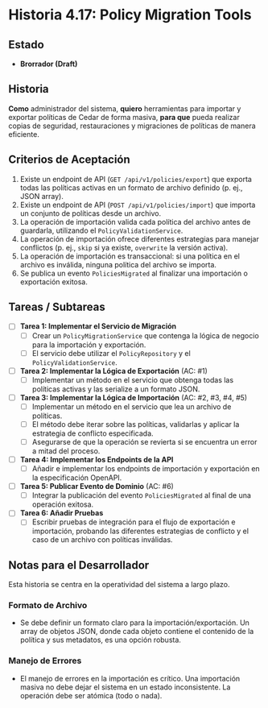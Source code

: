 # Historia 4.17: Policy Migration Tools

## Estado
- **Brorrador (Draft)**

## Historia
**Como** administrador del sistema,
**quiero** herramientas para importar y exportar políticas de Cedar de forma masiva,
**para que** pueda realizar copias de seguridad, restauraciones y migraciones de políticas de manera eficiente.

## Criterios de Aceptación
1.  Existe un endpoint de API (`GET /api/v1/policies/export`) que exporta todas las políticas activas en un formato de archivo definido (p. ej., JSON array).
2.  Existe un endpoint de API (`POST /api/v1/policies/import`) que importa un conjunto de políticas desde un archivo.
3.  La operación de importación valida cada política del archivo antes de guardarla, utilizando el `PolicyValidationService`.
4.  La operación de importación ofrece diferentes estrategias para manejar conflictos (p. ej., `skip` si ya existe, `overwrite` la versión activa).
5.  La operación de importación es transaccional: si una política en el archivo es inválida, ninguna política del archivo se importa.
6.  Se publica un evento `PoliciesMigrated` al finalizar una importación o exportación exitosa.

## Tareas / Subtareas
- [ ] **Tarea 1: Implementar el Servicio de Migración**
    - [ ] Crear un `PolicyMigrationService` que contenga la lógica de negocio para la importación y exportación.
    - [ ] El servicio debe utilizar el `PolicyRepository` y el `PolicyValidationService`.
- [ ] **Tarea 2: Implementar la Lógica de Exportación** (AC: #1)
    - [ ] Implementar un método en el servicio que obtenga todas las políticas activas y las serialize a un formato JSON.
- [ ] **Tarea 3: Implementar la Lógica de Importación** (AC: #2, #3, #4, #5)
    - [ ] Implementar un método en el servicio que lea un archivo de políticas.
    - [ ] El método debe iterar sobre las políticas, validarlas y aplicar la estrategia de conflicto especificada.
    - [ ] Asegurarse de que la operación se revierta si se encuentra un error a mitad del proceso.
- [ ] **Tarea 4: Implementar los Endpoints de la API**
    - [ ] Añadir e implementar los endpoints de importación y exportación en la especificación OpenAPI.
- [ ] **Tarea 5: Publicar Evento de Dominio** (AC: #6)
    - [ ] Integrar la publicación del evento `PoliciesMigrated` al final de una operación exitosa.
- [ ] **Tarea 6: Añadir Pruebas**
    - [ ] Escribir pruebas de integración para el flujo de exportación e importación, probando las diferentes estrategias de conflicto y el caso de un archivo con políticas inválidas.

## Notas para el Desarrollador
Esta historia se centra en la operatividad del sistema a largo plazo.

### Formato de Archivo
* Se debe definir un formato claro para la importación/exportación. Un array de objetos JSON, donde cada objeto contiene el contenido de la política y sus metadatos, es una opción robusta.

### Manejo de Errores
* El manejo de errores en la importación es crítico. Una importación masiva no debe dejar el sistema en un estado inconsistente. La operación debe ser atómica (todo o nada).

